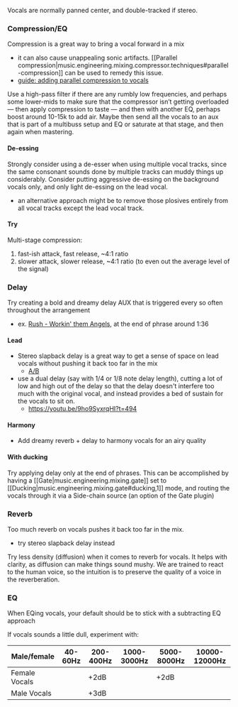 
Vocals are normally panned center, and double-tracked if stereo.

### Compression/EQ
Compression is a great way to bring a vocal forward in a mix
- it can also cause unappealing sonic artifacts. [[Parallel compression|music.engineering.mixing.compressor.techniques#parallel-compression]] can be used to remedy this issue.
- [guide: adding parallel compression to vocals](https://sundownsessionsstudio.com/parallel-compression-vocals/)

Use a high-pass filter if there are any rumbly low frequencies, and perhaps some lower-mids to make sure that the compressor isn’t getting overloaded — then apply compression to taste — and then with another EQ, perhaps boost around 10-15k to add air. Maybe then send all the vocals to an aux that is part of a multibuss setup and EQ or saturate at that stage, and then again when mastering.

#### De-essing
Strongly consider using a de-esser when using multiple vocal tracks, since the same consonant sounds done by multiple tracks can muddy things up considerably. Consider putting aggressive de-essing on the background vocals only, and only light de-essing on the lead vocal.
- an alternative approach might be to remove those plosives entirely from all vocal tracks except the lead vocal track.

#### Try
Multi-stage compression:
1. fast-ish attack, fast release, ~4:1 ratio
2. slower attack, slower release, ~4:1 ratio (to even out the average level of the signal)

### Delay
Try creating a bold and dreamy delay AUX that is triggered every so often throughout the arrangement
- ex. [Rush - Workin' them Angels](https://youtu.be/rTQIYpqVdzA?t=96), at the end of phrase around 1:36

#### Lead
- Stereo slapback delay is a great way to get a sense of space on lead vocals without pushing it back too far in the mix
    - [A/B](https://youtu.be/dO1OOzfGmLQ?t=269)
- use a dual delay (say with 1/4 or 1/8 note delay length), cutting a lot of low and high out of the delay so that the delay doesn't interfere too much with the original vocal, and instead provides a bed of sustain for the vocals to sit on.
    - https://youtu.be/9ho9SyxrqHI?t=494

#### Harmony
- Add dreamy reverb + delay to harmony vocals for an airy quality

#### With ducking
Try applying delay only at the end of phrases. This can be accomplished by having a [[Gate|music.engineering.mixing.gate]] set to [[Ducking|music.engineering.mixing.gate#ducking,1]] mode, and routing the vocals through it via a Side-chain source (an option of the Gate plugin)

### Reverb
Too much reverb on vocals pushes it back too far in the mix.
- try stereo slapback delay instead

Try less density (diffusion) when it comes to reverb for vocals. It helps with clarity, as diffusion can make things sound mushy. We are trained to react to the human voice, so the intuition is to preserve the quality of a voice in the reverberation.

### EQ
When EQing vocals, your default should be to stick with a subtracting EQ approach

If vocals sounds a little dull, experiment with:

| Male/female   | 40-60Hz | 200-400Hz | 1000-3000Hz | 5000-8000Hz | 10000-12000Hz |
|---------------|---------|-----------|-------------|-------------|---------------|
| Female Vocals |         | +2dB      |             | +2dB        |               |
| Male Vocals   |         | +3dB      |             |             |               |

